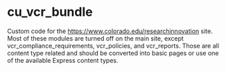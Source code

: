 # cu_vcr_bundle
Custom code for the https://www.colorado.edu/researchinnovation site. Most of these modules are turned off on the main site, except vcr_compliance_requirements, vcr_policies, and vcr_reports. Those are all content type related and should be converted into basic pages or use one of the available Express content types.
